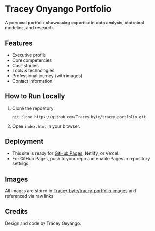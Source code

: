 # Tracey Onyango Portfolio

A personal portfolio showcasing expertise in data analysis, statistical modeling, and research.

## Features
- Executive profile
- Core competencies
- Case studies
- Tools & technologies
- Professional journey (with images)
- Contact information

## How to Run Locally

1. Clone the repository:
   ```
   git clone https://github.com/Tracey-byte/tracey-portfolio.git
   ```
2. Open `index.html` in your browser.

## Deployment

- This site is ready for [GitHub Pages](https://pages.github.com/), Netlify, or Vercel.
- For GitHub Pages, push to your repo and enable Pages in repository settings.

## Images

All images are stored in [Tracey-byte/tracey-portfolio-images](https://github.com/Tracey-byte/tracey-portfolio-images) and referenced via raw links.

## Credits

Design and code by Tracey Onyango.
